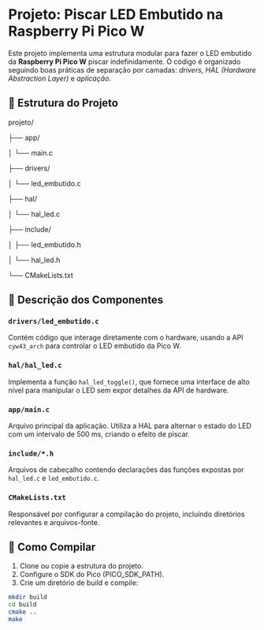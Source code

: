 # Projeto: Piscar LED Embutido na Raspberry Pi Pico W

Este projeto implementa uma estrutura modular para fazer o LED embutido da **Raspberry Pi Pico W** piscar indefinidamente. O código é organizado seguindo boas práticas de separação por camadas: *drivers*, *HAL (Hardware Abstraction Layer)* e *aplicação*.

## 🧱 Estrutura do Projeto

projeto/

├── app/

│   └── main.c

├── drivers/

│   └── led_embutido.c

├── hal/

│   └── hal_led.c

├── include/

│   ├── led_embutido.h

│   └── hal_led.h

└── CMakeLists.txt

## 📁 Descrição dos Componentes

### `drivers/led_embutido.c`
Contém código que interage diretamente com o hardware, usando a API `cyw43_arch` para controlar o LED embutido da Pico W.

### `hal/hal_led.c`
Implementa a função `hal_led_toggle()`, que fornece uma interface de alto nível para manipular o LED sem expor detalhes da API de hardware.

### `app/main.c`
Arquivo principal da aplicação. Utiliza a HAL para alternar o estado do LED com um intervalo de 500 ms, criando o efeito de piscar.

### `include/*.h`
Arquivos de cabeçalho contendo declarações das funções expostas por `hal_led.c` e `led_embutido.c`.

### `CMakeLists.txt`
Responsável por configurar a compilação do projeto, incluindo diretórios relevantes e arquivos-fonte.

## 🚀 Como Compilar

1. Clone ou copie a estrutura do projeto.
2. Configure o SDK do Pico (PICO_SDK_PATH).
3. Crie um diretório de build e compile:

```bash
mkdir build
cd build
cmake ..
make

